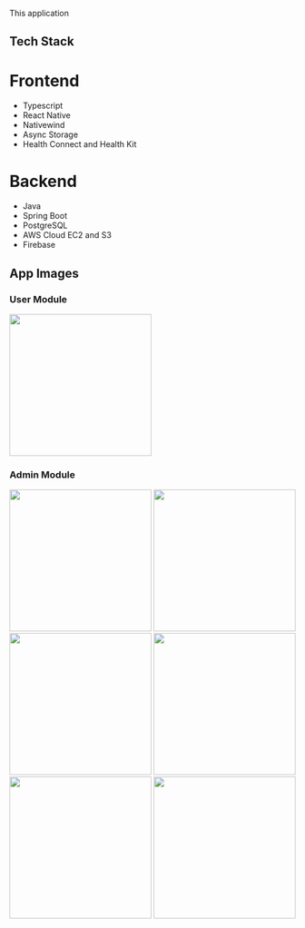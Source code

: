 This application 

## Tech Stack
  # Frontend
  - Typescript
  - React Native
  - Nativewind
  - Async Storage
  - Health Connect and Health Kit

 # Backend
 - Java
 - Spring Boot
 - PostgreSQL
 - AWS Cloud EC2 and S3
 - Firebase

   
## App Images
### User Module
<img src="https://github.com/user-attachments/assets/0212ace4-e755-41fa-aa47-2e7af36ac769" width="250" />

### Admin Module
<img src="https://github.com/user-attachments/assets/11a37875-b9ab-4215-afec-1b7d215edfa9" width="250" />
<img src="https://github.com/user-attachments/assets/01852a36-b375-4b28-87e5-50851821ae9c" width="250" />
<img src="https://github.com/user-attachments/assets/5ddb6aad-7f2a-47db-b3d0-65ba76429468" width="250" />
<img src="https://github.com/user-attachments/assets/5ddb6aad-7f2a-47db-b3d0-65ba76429468" width="250" />
<img src="https://github.com/user-attachments/assets/6651198c-81c0-4669-9996-bfdf47645994" width="250" />
<img src="https://github.com/user-attachments/assets/bfba83c9-f1f0-4b41-8c73-1a5404941e58" width="250" />
